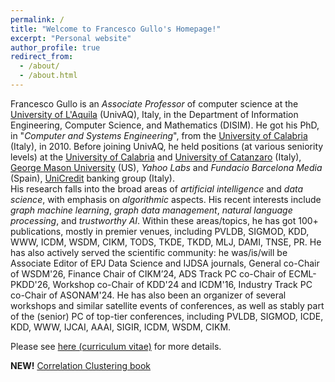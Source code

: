 ```yaml
---
permalink: /
title: "Welcome to Francesco Gullo's Homepage!"
excerpt: "Personal website"
author_profile: true
redirect_from: 
  - /about/
  - /about.html
---
```



<!--
Francesco Gullo is a *senior associate researcher* at the [UniCredit](https://www.unicreditgroup.eu/en.html) banking group.
He joined UniCredit in 2015, and, since then, he has been part of departments/units focusing on research and development in the areas of artificial intelligence and data science: the "*R&D*" department first (for 5 years), the "*Applied Research & Innovation*" unit of the "*AI, Data & Analytics ICT*" department then (for 2 years), and the "*Group Data & Intelligence*" department now (since September 2022).
He received his PhD, in "*Computer and Systems Engineering*", from the [University of Calabria](https://www.unical.it)  (Italy), in 2010. 
During his PhD, he was an *intern* at the [George Mason University](https://www2.gmu.edu) (US), and a teaching/research assistant at the University of Catanzaro (Italy).
After his graduation, he was a *postdoc* at the University of Calabria (Italy),  a *postdoc* and a *research scientist* at the *Yahoo Labs* (Spain), and a *research scientist* at the *Fundacio Barcelona Media* (Spain).
<br>
His research falls into the broad areas of *artificial intelligence* and *data science*, with emphasis on *algorithmic* aspects, i.e., on formulating novel problems, theoretically characterizing them, and designing/analyzing algorithms.
His recent interests include *graph machine learning*, *graph data management*, *natural language processing*, and *trustworthy AI*.
He has been practicing both *fundamental research* (~90 publications, mostly in premier venues such as SIGMOD, VLDB, KDD, ICDM, CIKM, EDBT, WSDM, ECML-PKDD, SDM, TODS, TKDE, TKDD, MACH, DAMI, JCSS, TNSE, PR), and *applied research* ($12$-year work experience in industrial-research environments).
<br>
He has also been serving the scientific community: he was/is/will be Finance Chair of CIKM'24, Workshop Chair of ICDM'16, Program co-Chair of [MIDAS workshop](http://midas.portici.enea.it) @ECML-PKDD['16-'23], MultiClust symposium @SDM'14, MultiClust workshop @KDD'13, 3Clust workshop @PAKDD'12), as well as (senior) program-committee member of major conferences, including SIGMOD, KDD, WWW, IJCAI, AAAI, CIKM, SIGIR, ICDM, WSDM, SDM, ECML-PKDD, ECAI, ICWSM.
-->

<!--
Francesco Gullo is an *associate professor* of computer science at the [University of L'Aquila](https://www.univaq.it/en/index.php?&lang_s=en) (Italy), in the Department of Information Engineering, Computer Science, and Mathematics (DISIM).
He received his PhD, in "*Computer and Systems Engineering*", from the [University of Calabria](https://www.unical.it)  (Italy), in 2010. 
During his PhD, he was an *intern* at the [George Mason University](https://www2.gmu.edu) (US), and a teaching/research assistant at the University of Catanzaro (Italy).
After his graduation, he was a *postdoc* at the University of Calabria (Italy),  a *postdoc* and a *research scientist* at the *Yahoo Labs* (Spain), a *research scientist* at the *Fundacio Barcelona Media* (Spain), and a *senior associate researcher* at the [UniCredit](https://www.unicreditgroup.eu/en.html) banking group (Italy).
<br>
His research falls into the broad areas of *artificial intelligence* and *data science*, with emphasis on *algorithmic* aspects.
His recent interests include *graph machine learning*, *graph data management*, *natural language processing*, and *trustworthy AI*.
He is a co-author of 90+ publications, most of them in premier venues such as SIGMOD, VLDB, KDD, WWW, ICDM, CIKM, EDBT, WSDM, ECML-PKDD, SDM, TODS, TKDE, TKDD, MACH, DAMI, JCSS, TNSE, PR.
<br>
He has also been serving the scientific community: he was/is/will be Associate Editor of EPJ Data Science journal, Finance Chair of CIKM'24, Workshop Chair of KDD'24 and ICDM'16, Industry Track Program co-Chair of ASONAM'24, Program co-Chair of [MIDAS workshop](http://midas.portici.enea.it) @ECML-PKDD['16-'24], MultiClust symposium @SDM'14, MultiClust workshop @KDD'13, 3Clust workshop @PAKDD'12), as well as (senior) program-committee member of major conferences, including SIGMOD, KDD, WWW, IJCAI, AAAI, CIKM, SIGIR, ICDM, WSDM, SDM, ECML-PKDD, ECAI, ICWSM.
-->


Francesco Gullo is an *Associate Professor* of computer science at the [University of L'Aquila](https://www.univaq.it/en/index.php?&lang_s=en) (UnivAQ), Italy, in the Department of Information Engineering, Computer Science, and Mathematics (DISIM). 
He got his PhD, in "*Computer and Systems Engineering*", from the [University of Calabria](https://www.unical.it) (Italy), in 2010. Before joining UnivAQ, he held positions (at various seniority levels) at the [University of Calabria](https://www.unical.it) and [University of Catanzaro](https://web.unicz.it) (Italy), [George Mason University](https://www2.gmu.edu) (US), *Yahoo Labs* and *Fundacio Barcelona Media* (Spain), [UniCredit](https://www.unicreditgroup.eu/en.html) banking group (Italy).
<br>
His research falls into the broad areas of *artificial intelligence* and *data science*, with emphasis on *algorithmic* aspects. His recent interests include *graph machine learning*, *graph data management*, *natural language processing*, and *trustworthy AI*. Within these areas/topics, he has got 100+ publications, mostly in premier venues, including PVLDB, SIGMOD, KDD, WWW, ICDM, WSDM, CIKM, TODS, TKDE, TKDD, MLJ, DAMI, TNSE, PR. 
He has also actively served the scientific community: he was/is/will be Associate Editor of EPJ Data Science and IJDSA journals, General co-Chair of WSDM'26, Finance Chair of CIKM’24, ADS Track PC co-Chair of ECML-PKDD'26, Workshop co-Chair of KDD'24 and ICDM'16, Industry Track PC co-Chair of ASONAM'24. He has also been an organizer of several workshops and similar satellite events of conferences, as well as stably part of the (senior) PC of top-tier conferences, including PVLDB, SIGMOD, ICDE, KDD, WWW, IJCAI, AAAI, SIGIR, ICDM, WSDM, CIKM.


Please see <a href="/files/CV_FrancescoGullo.pdf">here (curriculum vitae)</a>  for more details.


<b>NEW!</b> <a href="https://link.springer.com/book/10.1007/978-3-031-79210-6">Correlation Clustering book</a>









